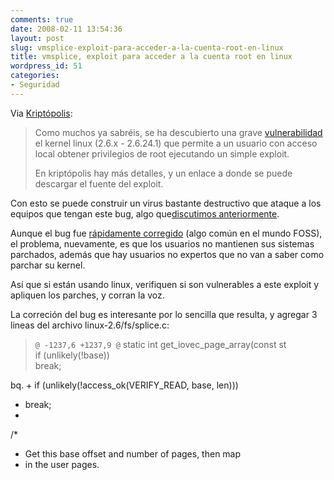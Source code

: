 ```yaml
---
comments: true
date: 2008-02-11 13:54:36
layout: post
slug: vmsplice-exploit-para-acceder-a-la-cuenta-root-en-linux
title: vmsplice, exploit para acceder a la cuenta root en linux
wordpress_id: 51
categories:
- Seguridad
---
```


Via [Kriptópolis](http://www.kriptopolis.org/bug-kernel-linux):

> Como muchos ya sabréis, se ha descubierto una grave [vulnerabilidad](http://www.securityfocus.com/bid/27704en) el kernel linux (2.6.x - 2.6.24.1) que permite a un usuario con acceso local obtener privilegios de root ejecutando un simple exploit.
> 
> En kriptópolis hay más detalles, y un enlace a donde se puede descargar el fuente del exploit.

Con esto se puede construir un virus bastante destructivo que ataque a los equipos que tengan este bug, algo que[discutimos anteriormente](http://www.lnds.net/2008/01/la_seguridad_de_linux.html#comments).

Aunque el bug fue [rápidamente corregido](http://lkml.org/lkml/2008/2/11/25) (algo común en el mundo FOSS), el problema, nuevamente, es que los usuarios no mantienen sus sistemas parchados, además que hay usuarios no expertos que no van a saber como parchar su kernel.

Así que si están usando linux, verifiquen si son vulnerables a este exploit y apliquen los parches, y corran la voz.

La correción del bug es interesante por lo sencilla que resulta, y agregar 3 lineas del archivo linux-2.6/fs/splice.c:

> `@ -1237,6 +1237,9 @` static int get_iovec_page_array(const st  
if (unlikely(!base))  
break;  
  
bq. +	 if (unlikely(!access_ok(VERIFY_READ, base, len)))  
+	 break;  
+  
/*  
* Get this base offset and number of pages, then map  
* in the user pages.



